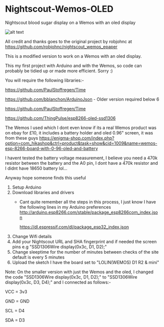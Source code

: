 # Nightscout-Wemos-OLED
Nightscout blood sugar display on a Wemos with an oled display

![alt text](https://raw.githubusercontent.com/c9679/Nightscout-Wemos-OLED/master/WemosOLED.jpg)

All credit and thanks goes to the original project by robjohnc at https://github.com/robjohnc/nightscout_wemos_epaper


This is a modified version to work on a Wemos with an oled display.


This my first project with Arduino and with the Wemos, so code can probably be tidied up or made more efficient. Sorry :)


You will require the following libraries:-

https://github.com/PaulStoffregen/Time

https://github.com/bblanchon/ArduinoJson - Older version required below 6

https://github.com/PaulStoffregen/Time


https://github.com/ThingPulse/esp8266-oled-ssd1306


The Wemos I used which I dont even know if its a real Wemos product was on ebay for £10, it includes a battery holder and oled 0.96" screen, it was from these guys https://enigma-shop.com/index.php?option=com_hikashop&ctrl=product&task=show&cid=1009&name=wemos-esp-8266-board-with-0-96-oled-and-battery



I havent tested the battery voltage measurement, I believe you need a 470k resistor between the battery and the A0 pin, I dont have
a 470k resistor and I didnt have 18650 battery lol...


Anyway hope someone finds this useful

1. Setup Arduino
2. Download libraries and drivers
    - Cant quite remember all the steps in this process, I just know I have the following lines in my Arduino preferences
       http://arduino.esp8266.com/stable/package_esp8266com_index.json
       
       https://dl.espressif.com/dl/package_esp32_index.json
3. Change Wifi details 
4. Add your Nightscout URL and SHA fingerprint and if needed the screen pins e.g "SSD1306Wire  display(0x3c, D1, D2);"
5. Change sleeptime for the number of minutes between checks of the site default is every 5 minutes
6. Upload the sketch I have the board set to "LOLIN(WEMOS) D1 R2 & mini"

Note: On the smaller version with just the Wemos and the oled, I changed the code "SSD1306Wire  display(0x3c, D1, D2);" to "SSD1306Wire  display(0x3c, D3, D4);" and I connected as follows:-

VCC = 3v3

GND = GND

SCL = D4

SDA = D3
